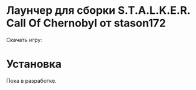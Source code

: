 # Лаунчер для сборки S.T.A.L.K.E.R. Call Of Chernobyl от stason172

Скачать игру: 

# Установка
Пока в разработке.
